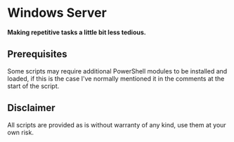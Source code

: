 # Windows Server

**Making repetitive tasks a little bit less tedious.**

## Prerequisites

Some scripts may require additional PowerShell modules to be installed and loaded, if this is the case I've normally mentioned it in the comments at the start of the script.

## Disclaimer

All scripts are provided as is without warranty of any kind, use them at your own risk.
